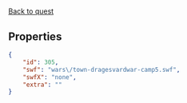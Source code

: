 # <no name available>

<no description available>

[Back to quest](../quests.md)

## Properties

```json
{
    "id": 305,
    "swf": "wars\/town-dragesvardwar-camp5.swf",
    "swfX": "none",
    "extra": ""
}
```

